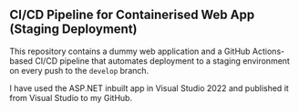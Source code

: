## CI/CD Pipeline for Containerised Web App (Staging Deployment)

This repository contains a dummy web application and a GitHub Actions-based CI/CD pipeline that automates deployment to a staging environment on every push to the `develop` branch.

I have used the ASP.NET inbuilt app in Visual Studio 2022 and published it from Visual Studio to my GitHub.
